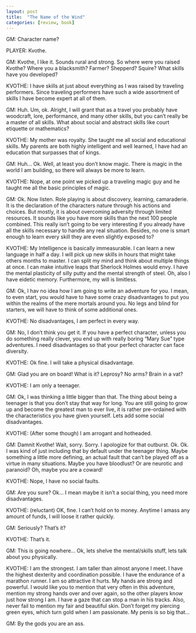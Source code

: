 ```yaml
---
layout: post
title:  "The Name of the Wind"
categories: [review, book]
---
```


GM: Character name?

PLAYER: Kvothe.

GM: Kvothe, I like it. Sounds rural and strong. So where were you raised Kvothe? Where you a blacksmith? Farmer? Shepperd? Squire? What skills have you developed?

KVOTHE: I have skills at just about everything as I was raised by traveling performers. Since traveling performers have such a wide assortment of skills I have become expert at all of them.

GM: Huh. Um, ok. Alright, I will grant that as a travel you probably have woodcraft, lore, performance, and many other skills, but you can’t really be a master of all skills. What about social and abstract skills like court etiquette or mathematics?

KVOTHE: My mother was royalty. She taught me all social and educational skills. My parents are both highly intelligent and well learned, I have had an education that surpasses that of kings.

GM: Huh… Ok. Well, at least you don’t know magic. There is magic in the world I am building, so there will always be more to learn.

KVOTHE: Nope, at one point we picked up a traveling magic guy and he taught me all the basic principles of magic.

GM: Ok. Now listen. Role playing is about discovery, learning, camaraderie. It is the declaration of the characters nature through his actions and choices. But mostly, it is about overcoming adversity through limited resources. It sounds like you have more skills than the next 100 people combined. This really isn’t going to be very interesting if you already have all the skills necessary to handle any real situation. Besides, no one is smart enough to learn every skill they are even slightly exposed to?

KVOTHE: My Intelligence is basically immeasurable. I can learn a new language in half a day. I will pick up new skills in hours that might take others months to master. I can split my mind and think about multiple things at once. I can make intuitive leaps that Sherlock Holmes would envy. I have the mental plasticity of silly putty and the mental strength of steel. Oh, also I have eidetic memory. Furthermore, my will is limitless.

GM: Ok, I hav no idea how I am going to write an adventure for you. I mean, to even start, you would have to have some crazy disadvantages to put you within the realms of the mere mortals around you. No legs and blind for starters, we will have to think of some additional ones.

KVOTHE: No disadvantages, I am perfect in every way.

GM: No, I don’t think you get it. If you have a perfect character, unless you do something really clever, you end up with really boring “Mary Sue” type adventures. I need disadvantages so that your perfect character can face diversity.

KVOTHE: Ok fine. I will take a physical disadvantage.

GM: Glad you are on board! What is it? Leprosy? No arms? Brain in a vat? 

KVOTHE: I am only a teenager.

GM: Ok, I was thinking a little bigger than that. The thing about being a teenager is that you don’t stay that way for long. You are still going to grow up and become the greatest man to ever live, it is rather pre-ordained with the characteristics you have given yourself. Lets add some social disadvantages.

KVOTHE: (After some though) I am arrogant and hotheaded.

GM: Damnit Kvothe! Wait, sorry. Sorry. I apologize for that outburst. Ok. Ok. I was kind of just including that by default under the teenager thing. Maybe something a little more defining, an actual fault that can’t be played off as a virtue in many situations. Maybe you have bloodlust? Or are neurotic and paranoid? Oh, maybe you are a coward!

KVOTHE: Nope, I have no social faults.

GM: Are you sure? Ok… I mean maybe it isn’t a social thing, you need more disadvantages.

KVOTHE: (reluctant) OK, fine. I can’t hold on to money. Anytime I amass any amount of funds, I will loose it rather quickly.

GM: Seriously? That’s it?

KVOTHE: That’s it.

GM: This is going nowhere… Ok, lets shelve the mental/skills stuff, lets talk about you physically.

KVOTHE: I am the strongest. I am taller than almost anyone I meet. I have the highest dexterity and coordination possible. I have the endurance of a marathon runner. I am so attractive it hurts. My hands are strong and powerful. I would like you to mention that very often in this adventure, mention my strong hands over and over again, so the other players know just how strong I am. I have a gaze that can stop a man in his tracks. Also, never fail to mention my fair and beautiful skin. Don’t forget my piercing green eyes, which turn gold when I am passionate. My penis is so big that…

GM: By the gods you are an ass.
